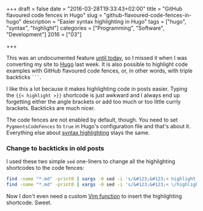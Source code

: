 +++
draft = false
date = "2016-03-28T19:33:43+02:00"
title = "GitHub flavoured code fences in Hugo"
slug = "github-flavoured-code-fences-in-hugo"
description = "Easier syntax highlighting in Hugo"
tags = ["hugo", "syntax", "highlight"]
categories = ["Programming", "Software", "Development"]
2016 = ["03"]

+++

This was an undocumented feature [until today](https://github.com/spf13/hugo/pull/2024), so I missed it when I was converting my site to [Hugo](https://gohugo.io) last week. It is also possible to highlight code examples with GitHub flavoured code fences, or, in other words, with triple backticks <code>```</code>.

I like this a lot because it makes highlighting code in posts easier. Typing the <code>&#123;&#123;< highlight >&#125;&#125;</code> shortcode is just awkward and I always end up forgetting either the angle brackets or add too much or too little currly brackets. Backticks are much nicer.

The code fences are not enabled by default, though. You need to set `PygmentsCodeFences` to `true` in Hugo's configuration file and that's about it. Everything else about [syntax highlighting](http://gohugo.io/extras/highlighting/) stays the same.

### Change to backticks in old posts

I used these two simple `sed` one-liners to change all the highlighting shortcodes to the code fences:

``` bash
find -name "*.md" -print0 | xargs -0 sed -i 's/&#123;&#123;< highlight \([a-z]*\) >&#125;&#125;/``` \1/g'
find -name "*.md" -print0 | xargs -0 sed -i 's/&#123;&#123;< \/highlight >&#125;&#125;/```/g'
```

Now I don't even need a custom [Vim function](https://github.com/robertbasic/vim-hugo-helper/blob/aca051a727357d0b7331c123de879ef03c82da2e/plugin/hugo-helper.vim#L35-L39) to insert the highlighting shortcode. Sweet.
